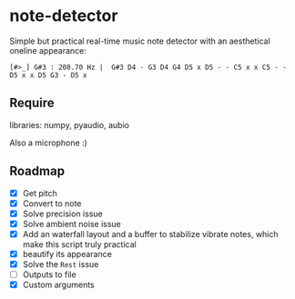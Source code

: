 # note-detector
Simple but practical real-time music note detector with an aesthetical oneline appearance:

```
[#>_] G#3 : 208.70 Hz |  G#3 D4 - G3 D4 G4 D5 x D5 - - C5 x x C5 - - D5 x x D5 G3 - D5 x       
```

## Require
libraries: numpy, pyaudio, aubio

Also a microphone :)

## Roadmap
- [x] Get pitch
- [x] Convert to note
- [x] Solve precision issue
- [x] Solve ambient noise issue
- [x] Add an waterfall layout and a buffer to stabilize vibrate notes, which make this script truly practical
- [x] beautify its appearance
- [x] Solve the `Rest` issue
- [ ] Outputs to file
- [x] Custom arguments
